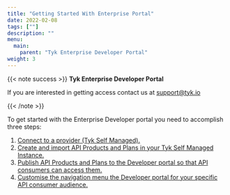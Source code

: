```yaml
---
title: "Getting Started With Enterprise Portal"
date: 2022-02-08
tags: [""]
description: ""
menu:
  main:
    parent: "Tyk Enterprise Developer Portal"
weight: 3
---
```


{{< note success >}}
**Tyk Enterprise Developer Portal**

If you are interested in getting access contact us at [support@tyk.io](<mailto:support@tyk.io?subject=Tyk Enterprise Portal Beta>)

{{< /note >}}


To get started with the Enterprise Developer portal you need to accomplish three steps:

1. [Connect to a provider (Tyk Self Managed).](/docs/tyk-stack/tyk-developer-portal/enterprise-developer-portal/getting-started-with-enterprise-portal/with-tyk-self-managed-as-provider/)
2. [Create and import API Products and Plans in your Tyk Self Managed Instance.](/docs/tyk-stack/tyk-developer-portal/enterprise-developer-portal/getting-started-with-enterprise-portal/create-api-product-and-plan/)
3. [Publish API Products and Plans to the Developer portal so that API consumers can access them.](/docs/tyk-stack/tyk-developer-portal/enterprise-developer-portal/getting-started-with-enterprise-portal/publish-api-products-and-plans/)
4. [Customise the navigation menu the Developer portal for your specific API consumer audience.](/docs/tyk-stack/tyk-developer-portal/enterprise-developer-portal/getting-started-with-enterprise-portal/customise-menus/)